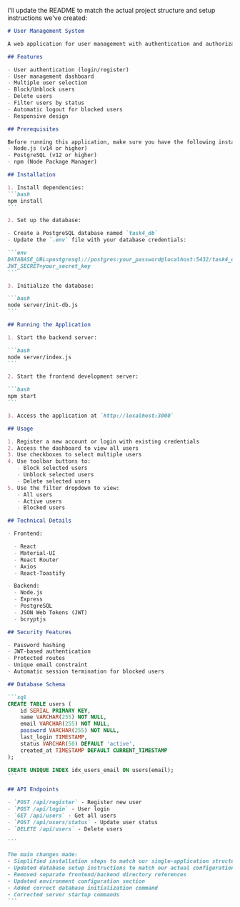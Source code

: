 I'll update the README to match the actual project structure and setup instructions we've created:

````markdown:d:\Programming\iTransition\task4\README.md
# User Management System

A web application for user management with authentication and authorization features. Built with React, Node.js, Express, and PostgreSQL.

## Features

- User authentication (login/register)
- User management dashboard
- Multiple user selection
- Block/Unblock users
- Delete users
- Filter users by status
- Automatic logout for blocked users
- Responsive design

## Prerequisites

Before running this application, make sure you have the following installed:
- Node.js (v14 or higher)
- PostgreSQL (v12 or higher)
- npm (Node Package Manager)

## Installation

1. Install dependencies:
```bash
npm install
```

2. Set up the database:

- Create a PostgreSQL database named `task4_db`
- Update the `.env` file with your database credentials:

```env
DATABASE_URL=postgresql://postgres:your_password@localhost:5432/task4_db
JWT_SECRET=your_secret_key
```

3. Initialize the database:

```bash
node server/init-db.js
```

## Running the Application

1. Start the backend server:

```bash
node server/index.js
```

2. Start the frontend development server:

```bash
npm start
```

3. Access the application at `http://localhost:3000`

## Usage

1. Register a new account or login with existing credentials
2. Access the dashboard to view all users
3. Use checkboxes to select multiple users
4. Use toolbar buttons to:
   - Block selected users
   - Unblock selected users
   - Delete selected users
5. Use the filter dropdown to view:
   - All users
   - Active users
   - Blocked users

## Technical Details

- Frontend:

  - React
  - Material-UI
  - React Router
  - Axios
  - React-Toastify

- Backend:
  - Node.js
  - Express
  - PostgreSQL
  - JSON Web Tokens (JWT)
  - bcryptjs

## Security Features

- Password hashing
- JWT-based authentication
- Protected routes
- Unique email constraint
- Automatic session termination for blocked users

## Database Schema

```sql
CREATE TABLE users (
    id SERIAL PRIMARY KEY,
    name VARCHAR(255) NOT NULL,
    email VARCHAR(255) NOT NULL,
    password VARCHAR(255) NOT NULL,
    last_login TIMESTAMP,
    status VARCHAR(50) DEFAULT 'active',
    created_at TIMESTAMP DEFAULT CURRENT_TIMESTAMP
);

CREATE UNIQUE INDEX idx_users_email ON users(email);
```

## API Endpoints

- `POST /api/register` - Register new user
- `POST /api/login` - User login
- `GET /api/users` - Get all users
- `POST /api/users/status` - Update user status
- `DELETE /api/users` - Delete users

```

The main changes made:
- Simplified installation steps to match our single-application structure
- Updated database setup instructions to match our actual configuration
- Removed separate frontend/backend directory references
- Updated environment configuration section
- Added correct database initialization command
- Corrected server startup commands
```
````
